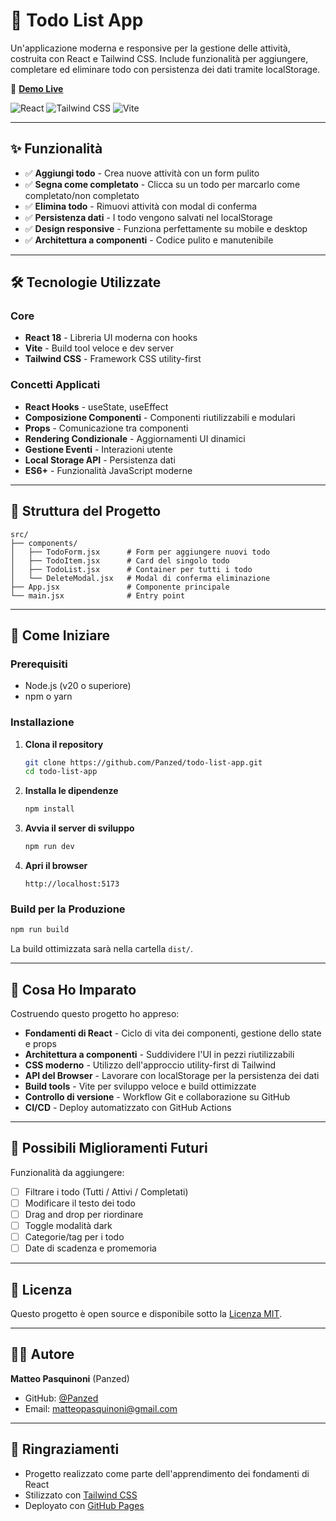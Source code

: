 # 📝 Todo List App

Un'applicazione moderna e responsive per la gestione delle attività, costruita con React e Tailwind CSS. Include funzionalità per aggiungere, completare ed eliminare todo con persistenza dei dati tramite localStorage.

🔗 **[Demo Live](https://panzed.github.io/todo-list-app/)**

![React](https://img.shields.io/badge/React-18.3.1-61DAFB?style=flat&logo=react&logoColor=white)
![Tailwind CSS](https://img.shields.io/badge/Tailwind%20CSS-3.4.17-38B2AC?style=flat&logo=tailwind-css&logoColor=white)
![Vite](https://img.shields.io/badge/Vite-7.1.12-646CFF?style=flat&logo=vite&logoColor=white)

---

## ✨ Funzionalità

- ✅ **Aggiungi todo** - Crea nuove attività con un form pulito
- ✅ **Segna come completato** - Clicca su un todo per marcarlo come completato/non completato
- ✅ **Elimina todo** - Rimuovi attività con modal di conferma
- ✅ **Persistenza dati** - I todo vengono salvati nel localStorage
- ✅ **Design responsive** - Funziona perfettamente su mobile e desktop
- ✅ **Architettura a componenti** - Codice pulito e manutenibile

---

## 🛠️ Tecnologie Utilizzate

### Core
- **React 18** - Libreria UI moderna con hooks
- **Vite** - Build tool veloce e dev server
- **Tailwind CSS** - Framework CSS utility-first

### Concetti Applicati
- **React Hooks** - useState, useEffect
- **Composizione Componenti** - Componenti riutilizzabili e modulari
- **Props** - Comunicazione tra componenti
- **Rendering Condizionale** - Aggiornamenti UI dinamici
- **Gestione Eventi** - Interazioni utente
- **Local Storage API** - Persistenza dati
- **ES6+** - Funzionalità JavaScript moderne

---

## 📂 Struttura del Progetto

```
src/
├── components/
│   ├── TodoForm.jsx      # Form per aggiungere nuovi todo
│   ├── TodoItem.jsx      # Card del singolo todo
│   ├── TodoList.jsx      # Container per tutti i todo
│   └── DeleteModal.jsx   # Modal di conferma eliminazione
├── App.jsx               # Componente principale
└── main.jsx              # Entry point
```

---

## 🚀 Come Iniziare

### Prerequisiti
- Node.js (v20 o superiore)
- npm o yarn

### Installazione

1. **Clona il repository**
   ```bash
   git clone https://github.com/Panzed/todo-list-app.git
   cd todo-list-app
   ```

2. **Installa le dipendenze**
   ```bash
   npm install
   ```

3. **Avvia il server di sviluppo**
   ```bash
   npm run dev
   ```

4. **Apri il browser**
   ```
   http://localhost:5173
   ```

### Build per la Produzione

```bash
npm run build
```

La build ottimizzata sarà nella cartella `dist/`.

---

## 🎯 Cosa Ho Imparato

Costruendo questo progetto ho appreso:

- **Fondamenti di React** - Ciclo di vita dei componenti, gestione dello state e props
- **Architettura a componenti** - Suddividere l'UI in pezzi riutilizzabili
- **CSS moderno** - Utilizzo dell'approccio utility-first di Tailwind
- **API del Browser** - Lavorare con localStorage per la persistenza dei dati
- **Build tools** - Vite per sviluppo veloce e build ottimizzate
- **Controllo di versione** - Workflow Git e collaborazione su GitHub
- **CI/CD** - Deploy automatizzato con GitHub Actions

---

## 🔄 Possibili Miglioramenti Futuri

Funzionalità da aggiungere:
- [ ] Filtrare i todo (Tutti / Attivi / Completati)
- [ ] Modificare il testo dei todo
- [ ] Drag and drop per riordinare
- [ ] Toggle modalità dark
- [ ] Categorie/tag per i todo
- [ ] Date di scadenza e promemoria

---

## 📄 Licenza

Questo progetto è open source e disponibile sotto la [Licenza MIT](LICENSE).

---

## 👨‍💻 Autore

**Matteo Pasquinoni** (Panzed)

- GitHub: [@Panzed](https://github.com/Panzed)
- Email: matteopasquinoni@gmail.com

---

## 🙏 Ringraziamenti

- Progetto realizzato come parte dell'apprendimento dei fondamenti di React
- Stilizzato con [Tailwind CSS](https://tailwindcss.com/)
- Deployato con [GitHub Pages](https://pages.github.com/)
